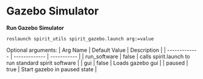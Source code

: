 # Gazebo Simulator

**Run Gazebo Simulator**

`roslaunch spirit_utils spirit_gazebo.launch arg:=value`

Optional arguments:
| Arg Name      | Default Value | Description |
| ------------- | ------------- | ----------- |
| run_software  | false         | calls spirit.launch to run standard spirit software |
| gui           | false         | Loads gazebo gui |
| paused        | true          | Start gazebo in paused state |
